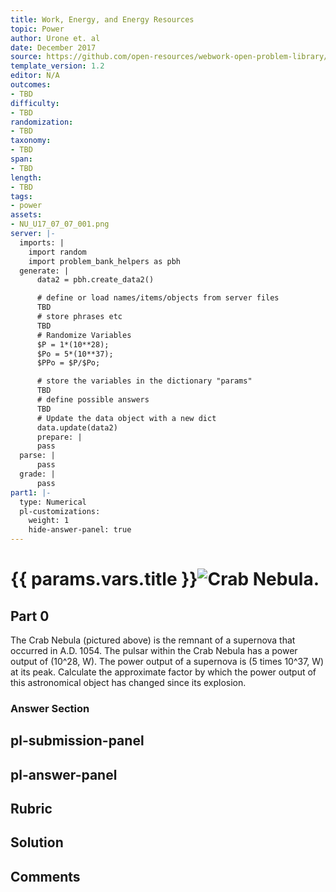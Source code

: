 ```yaml
---
title: Work, Energy, and Energy Resources
topic: Power
author: Urone et. al
date: December 2017
source: https://github.com/open-resources/webwork-open-problem-library/tree/master/Contrib/BrockPhysics/College_Physics_Urone/7.Work_Energy_and_Energy_Resources/7-07.Power/NU_U17_07_07_001.pg
template_version: 1.2
editor: N/A
outcomes:
- TBD
difficulty:
- TBD
randomization:
- TBD
taxonomy:
- TBD
span:
- TBD
length:
- TBD
tags:
- power
assets:
- NU_U17_07_07_001.png
server: |-
  imports: |
    import random
    import problem_bank_helpers as pbh
  generate: |
      data2 = pbh.create_data2()

      # define or load names/items/objects from server files
      TBD
      # store phrases etc
      TBD
      # Randomize Variables
      $P = 1*(10**28);
      $Po = 5*(10**37);
      $PPo = $P/$Po;

      # store the variables in the dictionary "params"
      TBD
      # define possible answers
      TBD
      # Update the data object with a new dict
      data.update(data2)
      prepare: |
      pass
  parse: |
      pass
  grade: |
      pass
part1: |-
  type: Numerical
  pl-customizations:
    weight: 1
    hide-answer-panel: true
---
```


# {{ params.vars.title }}![Crab Nebula.](NU_U17_07_07_001.png)

## Part 0 
The Crab Nebula (pictured above) is the remnant of a supernova that occurred in A.D. 1054. The pulsar within the Crab Nebula has a power output of (10^28, W). The power output of a supernova is (5 times 10^37, W) at its peak. Calculate the approximate factor by which the power output of this astronomical object has changed since its explosion. 


### Answer Section 


## pl-submission-panel 


## pl-answer-panel 


## Rubric 


## Solution 


## Comments 


